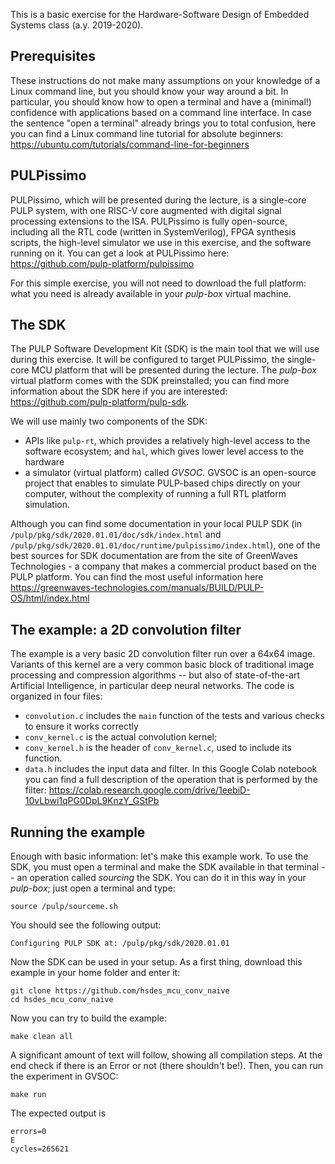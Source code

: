 This is a basic exercise for the Hardware-Software Design of Embedded Systems class (a.y. 2019-2020).

## Prerequisites
These instructions do not make many assumptions on your knowledge of a Linux command line, but you should know your way around a bit.
In particular, you should know how to open a terminal and have a (minimal!) confidence with applications based on a command line interface.
In case the sentence "open a terminal" already brings you to total confusion, here you can find a Linux command line tutorial for absolute beginners:
https://ubuntu.com/tutorials/command-line-for-beginners

## PULPissimo
PULPissimo, which will be presented during the lecture, is a single-core PULP system, with one RISC-V core augmented with digital signal processing extensions to the ISA.
PULPissimo is fully open-source, including all the RTL code (written in SystemVerilog), FPGA synthesis scripts, the high-level simulator we use in this exercise, and the software running on it.
You can get a look at PULPissimo here: https://github.com/pulp-platform/pulpissimo

For this simple exercise, you will not need to download the full platform: what you need is already available in your *pulp-box* virtual machine.

## The SDK
The PULP Software Development Kit (SDK) is the main tool that we will use during this exercise. It will be configured to target PULPissimo, the single-core MCU platform that will be presented during the lecture.
The *pulp-box* virtual platform comes with the SDK preinstalled; you can find more information about the SDK here if you are interested: https://github.com/pulp-platform/pulp-sdk.

We will use mainly two components of the SDK:
- APIs like `pulp-rt`, which provides a relatively high-level access to the software ecosystem; and `hal`, which gives lower level access to the hardware
- a simulator (virtual platform) called *GVSOC*. GVSOC is an open-source project that enables to simulate PULP-based chips directly on your computer, without the complexity of running a full RTL platform simulation.

Although you can find some documentation in your local PULP SDK (in `/pulp/pkg/sdk/2020.01.01/doc/sdk/index.html` and `/pulp/pkg/sdk/2020.01.01/doc/runtime/pulpissimo/index.html`), one of the best sources for SDK documentation are from the site of GreenWaves Technologies - a company that makes a commercial product based on the PULP platform.
You can find the most useful information here https://greenwaves-technologies.com/manuals/BUILD/PULP-OS/html/index.html 

## The example: a 2D convolution filter
The example is a very basic 2D convolution filter run over a 64x64 image.
Variants of this kernel are a very common basic block of traditional image processing and compression algorithms -- but also of state-of-the-art Artificial Intelligence, in particular deep neural networks.
The code is organized in four files: 
- `convolution.c` includes the `main` function of the tests and various checks to ensure it works correctly
- `conv_kernel.c` is the actual convolution kernel;
- `conv_kernel.h` is the header of `conv_kernel.c`, used to include its function.
- `data.h` includes the input data and filter.
In this Google Colab notebook you can find a full description of the operation that is performed by the filter: https://colab.research.google.com/drive/1eebiD-10vLbwi1qPG0DpL9KnzY_GStPb

## Running the example
Enough with basic information: let's make this example work.
To use the SDK, you must open a terminal and make the SDK available in that terminal -- an operation called *sourcing* the SDK.
You can do it in this way in your *pulp-box*; just open a terminal and type:
```
source /pulp/sourceme.sh
```
You should see the following output:
```
Configuring PULP SDK at: /pulp/pkg/sdk/2020.01.01
```
Now the SDK can be used in your setup. As a first thing, download this example in your home folder and enter it:
```
git clone https://github.com/hsdes_mcu_conv_naive
cd hsdes_mcu_conv_naive
```
Now you can try to build the example:
```
make clean all
```
A significant amount of text will follow, showing all compilation steps. At the end check if there is an Error or not (there shouldn't be!).
Then, you can run the experiment in GVSOC:
```
make run
```
The expected output is
```
errors=0
E
cycles=265621
```
